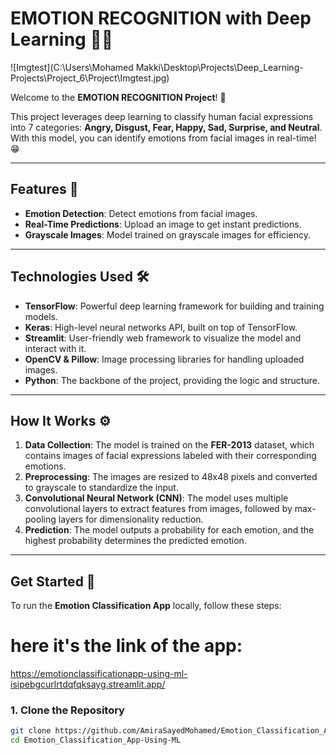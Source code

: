 # EMOTION RECOGNITION with Deep Learning 🤖💥
![Imgtest](C:\Users\Mohamed Makki\Desktop\Projects\Deep_Learning-Projects\Project_6\Project\Imgtest.jpg)







Welcome to the **EMOTION RECOGNITION Project**! 🎉

This project leverages deep learning to classify human facial expressions into 7 categories: **Angry, Disgust, Fear, Happy, Sad, Surprise, and Neutral**. With this model, you can identify emotions from facial images in real-time! 😁

---

## Features 🌟

- **Emotion Detection**: Detect emotions from facial images.
- **Real-Time Predictions**: Upload an image to get instant predictions.
- **Grayscale Images**: Model trained on grayscale images for efficiency.

---

## Technologies Used 🛠️

- **TensorFlow**: Powerful deep learning framework for building and training models.
- **Keras**: High-level neural networks API, built on top of TensorFlow.
- **Streamlit**: User-friendly web framework to visualize the model and interact with it.
- **OpenCV & Pillow**: Image processing libraries for handling uploaded images.
- **Python**: The backbone of the project, providing the logic and structure.

---

## How It Works ⚙️

1. **Data Collection**: The model is trained on the **FER-2013** dataset, which contains images of facial expressions labeled with their corresponding emotions.
2. **Preprocessing**: The images are resized to 48x48 pixels and converted to grayscale to standardize the input.
3. **Convolutional Neural Network (CNN)**: The model uses multiple convolutional layers to extract features from images, followed by max-pooling layers for dimensionality reduction.
4. **Prediction**: The model outputs a probability for each emotion, and the highest probability determines the predicted emotion.

---

## Get Started 🚀

To run the **Emotion Classification App** locally, follow these steps:

# here it's the link of the app:
https://emotionclassificationapp-using-ml-isipebgcurlrtdqfqksayg.streamlit.app/

### 1. Clone the Repository
```bash
git clone https://github.com/AmiraSayedMohamed/Emotion_Classification_App-Using-ML.git
cd Emotion_Classification_App-Using-ML



